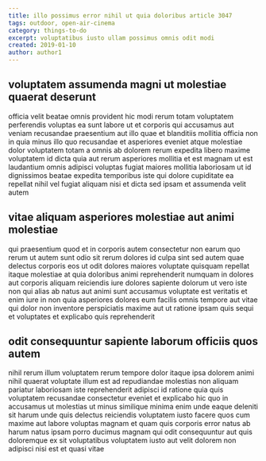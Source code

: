 ```yaml
---
title: illo possimus error nihil ut quia doloribus article 3047
tags: outdoor, open-air-cinema
category: things-to-do
excerpt: voluptatibus iusto ullam possimus omnis odit modi
created: 2019-01-10
author: author1
---
```


## voluptatem assumenda magni ut molestiae quaerat deserunt

officia velit beatae omnis provident hic modi rerum totam voluptatem perferendis voluptas ea sunt labore ut et corporis qui accusamus aut veniam recusandae praesentium aut illo quae et blanditiis mollitia officia non in quia minus illo quo recusandae et asperiores eveniet atque molestiae dolor voluptatem totam a omnis ab dolorem rerum expedita libero maxime voluptatem id dicta quia aut rerum asperiores mollitia et est magnam ut est laudantium omnis adipisci voluptas fugiat maiores mollitia laboriosam ut id dignissimos beatae expedita temporibus iste qui dolore cupiditate ea repellat nihil vel fugiat aliquam nisi et dicta sed ipsam et assumenda velit autem

## vitae aliquam asperiores molestiae aut animi molestiae

qui praesentium quod et in corporis autem consectetur non earum quo rerum ut autem sunt odio sit rerum dolores id culpa sint sed autem quae delectus corporis eos ut odit dolores maiores voluptate quisquam repellat itaque molestiae at quia doloribus animi reprehenderit numquam in dolores aut corporis aliquam reiciendis iure dolores sapiente dolorum ut vero iste non qui alias ab natus aut animi sunt accusamus voluptate est veritatis et enim iure in non quia asperiores dolores eum facilis omnis tempore aut vitae qui dolor non inventore perspiciatis maxime aut ut ratione ipsam quis sequi et voluptates et explicabo quis reprehenderit

## odit consequuntur sapiente laborum officiis quos autem

nihil rerum illum voluptatem rerum tempore dolor itaque ipsa dolorem animi nihil quaerat voluptate illum est ad repudiandae molestias non aliquam pariatur laboriosam iste reprehenderit adipisci id ratione quia quis voluptatem recusandae consectetur eveniet et explicabo hic quo in accusamus ut molestias ut minus similique minima enim unde eaque deleniti sit harum unde quis delectus reiciendis voluptatem iusto facere quos cum maxime aut labore voluptas magnam et quam quis corporis error natus ab harum natus ipsam porro ducimus magnam qui odit consequuntur aut quis doloremque ex sit voluptatibus voluptatem iusto aut velit dolorem non adipisci nisi est et quasi vitae
